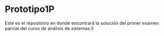 # Prototipo1P
Este es el repositorio en donde encontrará la solución del primer examen parcial del curso de análisis de sistemas II
